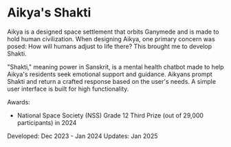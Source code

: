 # Aikya's Shakti

Aikya is a designed space settlement that orbits Ganymede and is made to hold human civilization. When designing Aikya, one primary concern was posed: How will humans adjust to life there? This brought me to develop Shakti.

"Shakti," meaning power in Sanskrit, is a mental health chatbot made to help Aikya's residents seek emotional support and guidance. Aikyans prompt Shakti and return a crafted response based on the user's needs. A simple user interface is built for high functionality.


Awards:
- National Space Society (NSS) Grade 12 Third Prize (out of 29,000 participants) in 2024

Developed: Dec 2023 - Jan 2024
Updates: Jan 2025

